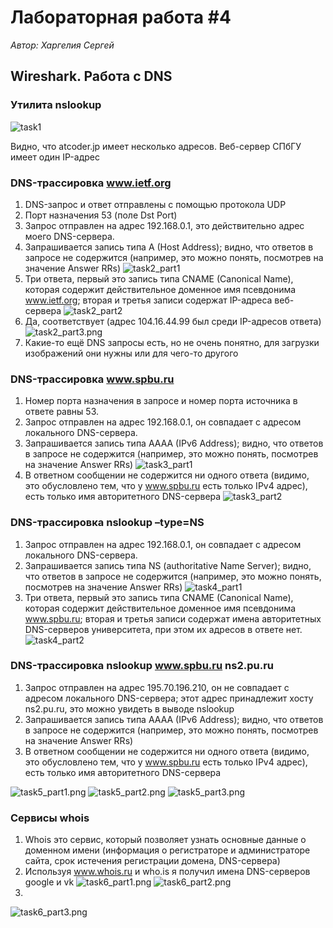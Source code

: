 # Лабораторная работа #4
*Автор: Харгелия Сергей*

## Wireshark. Работа с DNS

### Утилита nslookup 

![task1](./assets/task1.png)

Видно, что atcoder.jp имеет несколько адресов. Веб-сервер СПбГУ имеет один IP-адрес

### DNS-трассировка www.ietf.org

1. DNS-запрос и ответ отправлены с помощью протокола UDP
2. Порт назначения 53 (поле Dst Port)
3. Запрос отправлен на адрес 192.168.0.1, это действительно адрес моего DNS-сервера.
4. Запрашивается запись типа A (Host Address); видно, что ответов в запросе не содержится (например, это можно понять, посмотрев на значение Answer RRs)
![task2_part1](./assets/task2_part1.png)
5. Три ответа, первый это запись типа CNAME (Canonical Name), которая содержит действительное доменное имя псевдонима www.ietf.org; вторая и третья записи содержат IP-адреса веб-сервера
![task2_part2](./assets/task2_part2.png)
6. Да, соответствует (адрес 104.16.44.99 был среди IP-адресов ответа)
![task2_part3.png](./assets/task2_part3.png)
7. Какие-то ещё DNS запросы есть, но не очень понятно, для загрузки изображений они нужны или для чего-то другого

### DNS-трассировка www.spbu.ru

1. Номер порта назначения в запросе и номер порта источника в ответе равны 53.
2. Запрос отправлен на адрес 192.168.0.1, он совпадает с адресом локального DNS-сервера.
3. Запрашивается запись типа AAAA (IPv6 Address); видно, что ответов в запросе не содержится (например, это можно понять, посмотрев на значение Answer RRs)
![task3_part1](./assets/task3_part1.png)
4. В ответном сообщении не содержится ни одного ответа (видимо, это обусловлено тем, что у www.spbu.ru есть только IPv4 адрес), есть только имя авторитетного DNS-сервера
![task3_part2](./assets/task3_part2.png)

### DNS-трассировка nslookup –type=NS

1. Запрос отправлен на адрес 192.168.0.1, он совпадает с адресом локального DNS-сервера.
2. Запрашивается запись типа NS (authoritative Name Server); видно, что ответов в запросе не содержится (например, это можно понять, посмотрев на значение Answer RRs)
![task4_part1](./assets/task4_part1.png)
3. Три ответа, первый это запись типа CNAME (Canonical Name), которая содержит действительное доменное имя псевдонима www.spbu.ru; вторая и третья записи содержат имена авторитетных DNS-серверов университета, при этом их адресов в ответе нет.
![task4_part2](./assets/task4_part2.png)

### DNS-трассировка nslookup www.spbu.ru ns2.pu.ru

1. Запрос отправлен на адрес 195.70.196.210, он не совпадает с адресом локального DNS-сервера; этот адрес принадлежит хосту ns2.pu.ru, это можно увидеть в выводе nslookup
2. Запрашивается запись типа AAAA (IPv6 Address); видно, что ответов в запросе не содержится (например, это можно понять, посмотрев на значение Answer RRs)
3. В ответном сообщении не содержится ни одного ответа (видимо, это обусловлено тем, что у www.spbu.ru есть только IPv4 адрес), есть только имя авторитетного DNS-сервера

![task5_part1.png](./assets/task5_part1.png)
![task5_part2.png](./assets/task5_part2.png)
![task5_part3.png](./assets/task5_part3.png)

### Сервисы whois

1. Whois это сервис, который позволяет узнать основные данные о доменном имени (информация о регистраторе и администраторе сайта, срок истечения регистрации домена, DNS-сервера)
2. Используя www.whois.ru и who.is я получил имена DNS-серверов google и vk
![task6_part1.png](./assets/task6_part1.png)
![task6_part2.png](./assets/task6_part2.png)
3. 
![task6_part3.png](./assets/task6_part3.png)